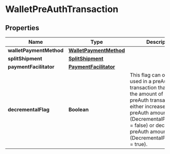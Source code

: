 

# WalletPreAuthTransaction

## Properties

Name | Type | Description | Notes
------------ | ------------- | ------------- | -------------
**walletPaymentMethod** | [**WalletPaymentMethod**](WalletPaymentMethod.md) |  | 
**splitShipment** | [**SplitShipment**](SplitShipment.md) |  |  [optional]
**paymentFacilitator** | [**PaymentFacilitator**](PaymentFacilitator.md) |  |  [optional]
**decrementalFlag** | **Boolean** | This flag can only be used in a preAuth transaction that updates the amount of a previous preAuth transaction to either increase the preAuth amount (DecrementalPreAuthFlag &#x3D; false) or decrease the preAuth amount (DecrementalPreAuthFlag &#x3D; true). |  [optional]



